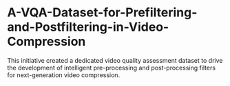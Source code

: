 # A-VQA-Dataset-for-Prefiltering-and-Postfiltering-in-Video-Compression
This initiative created a dedicated video quality assessment dataset to drive the development of intelligent pre-processing and post-processing filters for next-generation video compression.
